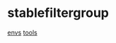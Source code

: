 # stablefiltergroup
<a href="https://docs.google.com/document/d/e/2PACX-1vSTutx5rKR98ymds1WRA_vUSuJyjWnlxO1DZDA23SyVaFzxWaU7qncJ_faW9a-qu4jwF9geR4cBPJGj/pub">envs</a>
<a href="https://docs.google.com/document/d/e/2PACX-1vSywM8Rpfq6JoJLZZotxW_ezMugLsuEXzkNY7WiL_-k8PmgrBAzvUoYpljzwNOeilpcQx1vVcaAKNeB/pub">tools</a>
